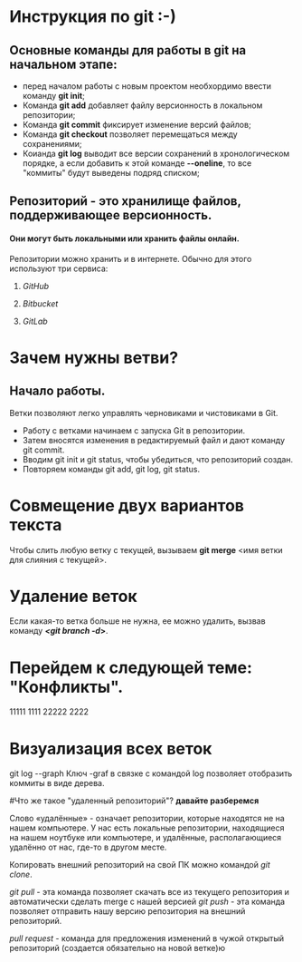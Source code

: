 # Инструкция по git :-)
## Основные команды для работы в git на начальном этапе:

* перед началом работы с новым проектом необхордимо ввести команду **git init**;
* Команда **git add** добавляет файлу версионность в локальном репозитории;
* Команда **git commit** фиксирует изменение версий файлов;
* Команда **git checkout** позволяет перемещаться между сохранениями;
* Коианда **git log** выводит все версии сохранений в хронологическом порядке, а если добавить к этой команде **--oneline**, то все "коммиты" будут выведены подряд списком;

## Репозиторий - это хранилище файлов, поддерживающее версионность.
#### Они могут быть локальными или хранить файлы онлайн.

Репозитории можно хранить и в интернете. Обычно для этого используют три сервиса:

1. *GitHub*

2. *Bitbucket*

3. *GitLab*
# Зачем нужны ветви?
## Начало работы. 
Ветки позволяют легко управлять
черновиками и чистовиками в Git. 

* Работу с ветками начинаем с запуска Git в репозитории.
* Затем вносятся изменения в редактируемый файл и дают команду git commit.
* Вводим git init и git status, чтобы убедиться, что репозиторий создан.
* Повторяем команды git add, git log, git status.

# Совмещение двух вариантов текста

Чтобы слить любую ветку с текущей, вызываем **git merge** <имя ветки для слияния с текущей>.


# Удаление веток

Если какая-то ветка больше не нужна, ее можно удалить, вызвав команду __*<git branch -d*>__. 

# __Перейдем к следующей теме: "Конфликты".__

11111 1111
22222 2222

# Визуализация всех веток
git log --graph
Ключ -graf в связке с командой log позволяет отобразить коммиты в виде дерева.


#Что же такое "удаленный репозиторий"? 
**давайте разберемся**

Слово «удалённые» - означает репозитории, которые находятся не на нашем компьютере. У нас есть локальные репозитории, находящиеся на нашем ноутбуке или компьютере, и удалённые, располагающиеся удалённо от нас, где-то в другом месте. 

Копировать внешний репозиторий на свой ПК можно командой *git clone*.

*git pull* - эта команда позволяет скачать все из текущего репозитория и автоматически сделать merge с нашей версией
*git push* - эта команда позволяет отправить нашу версию репозитория на внешний репозиторий. 

*pull request* - команда для предложения изменений в чужой открытый репозиторий (создается обязательно на новой ветке)ю
